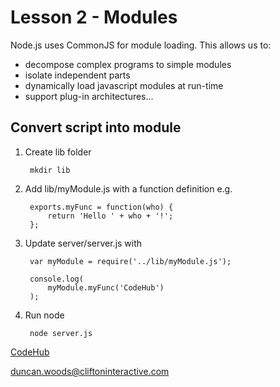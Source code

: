 Lesson 2 - Modules
==================

Node.js uses CommonJS for module loading. This allows us to:

 - decompose complex programs to simple modules
 - isolate independent parts
 - dynamically load javascript modules at run-time
 - support plug-in architectures...


Convert script into module
--------------------------

1. Create lib folder

        mkdir lib

2. Add lib/myModule.js with a function definition e.g.

        exports.myFunc = function(who) {
            return 'Hello ' + who + '!';
        };

3. Update server/server.js with

        var myModule = require('../lib/myModule.js');

        console.log(
            myModule.myFunc('CodeHub')
        );

4. Run node

        node server.js


[CodeHub](http://www.codehub.org.uk/)

<duncan.woods@cliftoninteractive.com>